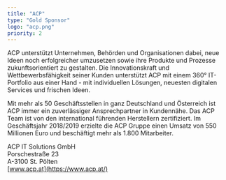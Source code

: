 ```yaml
---
title: "ACP"
type: "Gold Sponsor"
logo: "acp.png"
priority: 2
---
```


ACP unterstützt Unternehmen, Behörden und Organisationen dabei, neue Ideen noch erfolgreicher umzusetzen sowie ihre Produkte und Prozesse zukunftsorientiert zu gestalten. Die Innovationskraft und Wettbewerbsfähigkeit seiner Kunden unterstützt ACP mit einem 360° IT-Portfolio aus einer Hand - mit individuellen Lösungen, neuesten digitalen Services und frischen Ideen. 

Mit mehr als 50 Geschäftsstellen in ganz Deutschland und Österreich ist ACP immer ein zuverlässiger Ansprechpartner in Kundennähe. Das ACP Team ist von den international führenden Herstellern zertifiziert. Im Geschäftsjahr 2018/2019 erzielte die ACP Gruppe einen Umsatz von 550 Millionen Euro und beschäftigt mehr als 1.800 Mitarbeiter.

ACP IT Solutions GmbH  
Porschestraße 23  
A-3100 St. Pölten  
[www.acp.at](https://www.acp.at/)
